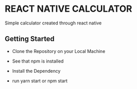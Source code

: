 # REACT NATIVE CALCULATOR
Simple calculator created through react native

## Getting Started

- Clone the Repository on your Local Machine

- See that npm is installed

- Install the Dependency

- run yarn start or npm start

